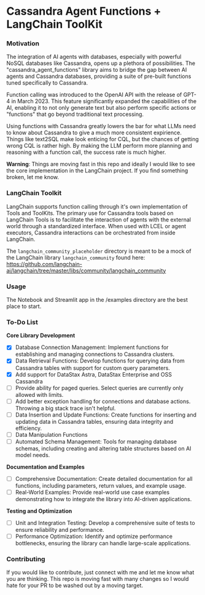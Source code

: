 # Cassandra Agent Functions + LangChain ToolKit
### Motivation
The integration of AI agents with databases, especially with powerful NoSQL databases like Cassandra, opens up a plethora of possibilities. The "cassandra_agent_functions" library aims to bridge the gap between AI agents and Cassandra databases, providing a suite of pre-built functions tuned specifically to Cassandra.

Function calling was introduced to the OpenAI API with the release of GPT-4 in March 2023. This feature significantly expanded the capabilities of the AI, enabling it to not only generate text but also perform specific actions or "functions" that go beyond traditional text processing.

Using functions with Cassandra greatly lowers the bar for what LLMs need to know about Cassandra to give a much more consistent expirience. Things like text2SQL make look enticing for CQL, but the chances of getting wrong CQL is rather high. By making the LLM perform more planning and reasoning with a function call, the success rate is much higher. 

**Warning**: Things are moving fast in this repo and ideally I would like to see the core implementation in the LangChain project. If you find something broken, let me know.   

### LangChain Toolkit
LangChain supports function calling through it's own implementation of Tools and ToolKits. The primary use for Cassandra tools based on LangChain Tools is to facilitate the interaction of agents with the external world through a standardized interface. When used with LCEL or agent executors, Cassandra interactions can be orchestrated from inside LangChain. 

The `langchain_community_placeholder` directory is meant to be a mock of the LangChain library `langchain_community` found here: https://github.com/langchain-ai/langchain/tree/master/libs/community/langchain_community


### Usage
The Notebook and Streamlit app in the /examples directory are the best place to start. 

### To-Do List
**Core Library Development**
 - [x] Database Connection Management: Implement functions for establishing and managing connections to Cassandra clusters.
 - [x] Data Retrieval Functions: Develop functions for querying data from Cassandra tables with support for custom query parameters.
 - [x] Add support for DataStax Astra, DataStax Enterprise and OSS Cassandra
 - [ ] Provide ability for paged queries. Select queries are currently only allowed with limits.
 - [ ] Add better exception handling for connections and database actions. Throwing a big stack trace isn't helpful. 
 - [ ] Data Insertion and Update Functions: Create functions for inserting and updating data in Cassandra tables, ensuring data integrity and efficiency.
 - [ ] Data Manipulation Functions
 - [ ] Automated Schema Management: Tools for managing database schemas, including creating and altering table structures based on AI model needs.

**Documentation and Examples**
 - [ ] Comprehensive Documentation: Create detailed documentation for all functions, including parameters, return values, and example usage.
 - [ ] Real-World Examples: Provide real-world use case examples demonstrating how to integrate the library into AI-driven applications.

**Testing and Optimization**
 - [ ] Unit and Integration Testing: Develop a comprehensive suite of tests to ensure reliability and performance.
 - [ ] Performance Optimization: Identify and optimize performance bottlenecks, ensuring the library can handle large-scale applications.

### Contributing
If you would like to contribute, just connect with me and let me know what you are thinking. This repo is moving fast with many changes so I would hate for your PR to be washed out by a moving target. 

